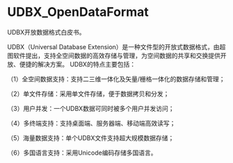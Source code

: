 # UDBX_OpenDataFormat
UDBX开放数据格式白皮书。

UDBX（Universal Database Extension）是一种文件型的开放式数据格式，由超图软件提出，支持全空间数据的高效存储与管理，为空间数据的共享和交换提供开放、便捷的解决方案。
UDBX的特点主要包括：

（1）全空间数据支持：支持二三维一体化及矢量/栅格一体化的数据存储和管理；

（2）单文件存储：采用单文件存储，便于数据拷贝和分发；

（3）用户并发：一个UDBX数据可同时被多个用户并发访问；

（4）多终端支持：支持桌面端、服务器端、移动端高效读写；

（5）海量数据支持：单个UDBX文件支持超大规模数据存储；

（6）多国语言支持：采用Unicode编码存储多国语言。
